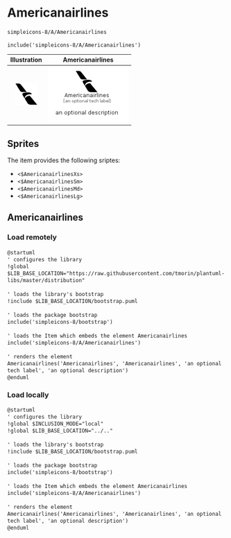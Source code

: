 # Americanairlines


```text
simpleicons-8/A/Americanairlines
```

```text
include('simpleicons-8/A/Americanairlines')
```



| Illustration | Americanairlines |
| :---: | :---: |
| ![illustration for Illustration](../../simpleicons-8/A/Americanairlines.png) | ![illustration for Americanairlines](../../simpleicons-8/A/Americanairlines.Local.png) |



## Sprites
The item provides the following sriptes:

- `<$AmericanairlinesXs>`
- `<$AmericanairlinesSm>`
- `<$AmericanairlinesMd>`
- `<$AmericanairlinesLg>`





## Americanairlines

### Load remotely
```plantuml
@startuml
' configures the library
!global $LIB_BASE_LOCATION="https://raw.githubusercontent.com/tmorin/plantuml-libs/master/distribution"

' loads the library's bootstrap
!include $LIB_BASE_LOCATION/bootstrap.puml

' loads the package bootstrap
include('simpleicons-8/bootstrap')

' loads the Item which embeds the element Americanairlines
include('simpleicons-8/A/Americanairlines')

' renders the element
Americanairlines('Americanairlines', 'Americanairlines', 'an optional tech label', 'an optional description')
@enduml
```

### Load locally
```plantuml
@startuml
' configures the library
!global $INCLUSION_MODE="local"
!global $LIB_BASE_LOCATION="../.."

' loads the library's bootstrap
!include $LIB_BASE_LOCATION/bootstrap.puml

' loads the package bootstrap
include('simpleicons-8/bootstrap')

' loads the Item which embeds the element Americanairlines
include('simpleicons-8/A/Americanairlines')

' renders the element
Americanairlines('Americanairlines', 'Americanairlines', 'an optional tech label', 'an optional description')
@enduml
```

